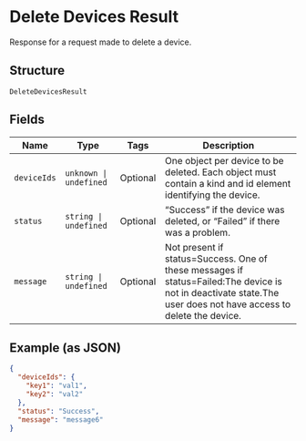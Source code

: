 
# Delete Devices Result

Response for a request made to delete a device.

## Structure

`DeleteDevicesResult`

## Fields

| Name | Type | Tags | Description |
|  --- | --- | --- | --- |
| `deviceIds` | `unknown \| undefined` | Optional | One object per device to be deleted. Each object must contain a kind and id element identifying the device. |
| `status` | `string \| undefined` | Optional | “Success” if the device was deleted, or “Failed” if there was a problem. |
| `message` | `string \| undefined` | Optional | Not present if status=Success. One of these messages if status=Failed:The device is not in deactivate state.The user does not have access to delete the device. |

## Example (as JSON)

```json
{
  "deviceIds": {
    "key1": "val1",
    "key2": "val2"
  },
  "status": "Success",
  "message": "message6"
}
```

